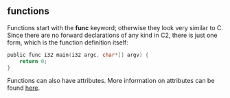 ## functions

Functions start with the __func__ keyword; otherwise they look very similar to
C. Since there are no forward declarations of any kind in C2, there is just one
form, which is the function definition itself:

```c
public func i32 main(i32 argc, char*[] argv) {
    return 0;
}
```

Functions can also have attributes. More information on attributes can be found [here](attributes.md).
